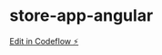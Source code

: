 # store-app-angular

[Edit in Codeflow ⚡️](https://stackblitz.com/~/github.com/DarshiBuddhini/store-app-angular)